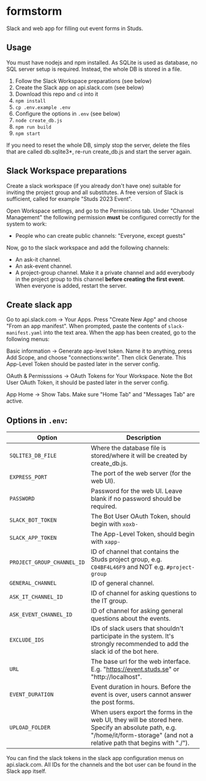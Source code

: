 # formstorm

Slack and web app for filling out event forms in Studs.

## Usage

You must have nodejs and npm installed. As SQLite is used as database, no SQL server setup is required. Instead, the whole DB is stored in a file.

1. Follow the Slack Workspace preparations (see below)
2. Create the Slack app on api.slack.com (see below)
3. Download this repo and `cd` into it
4. `npm install`
5. `cp .env.example .env`
6. Configure the options in `.env` (see below)
7. `node create_db.js`
8. `npm run build`
9. `npm start`

If you need to reset the whole DB, simply stop the server, delete the files that are called db.sqlite3*, re-run create_db.js and start the server again.

## Slack Workspace preparations

Create a slack workspace (if you already don't have one) suitable for inviting the project group and all substitutes. A free version of Slack is sufficient, called for example "Studs 2023 Event".

Open Workspace settings, and go to the Permissions tab. Under "Channel Management" the following permission **must** be configured correctly for the system to work:

* People who can create public channels: "Everyone, except guests"

Now, go to the slack workspace and add the following channels:

* An ask-it channel.
* An ask-event channel.
* A project-group channel. Make it a private channel and add everybody in the project group to this channel **before creating the first event**. When everyone is added, restart the server.

## Create slack app

Go to api.slack.com -> Your Apps. Press "Create New App" and choose "From an app manifest". When prompted, paste the contents of `slack-manifest.yaml` into the text area. When the app has been created, go to the following menus:

Basic information -> Generate app-level token. Name it to anything, press Add Scope, and choose "connections:write". Then click Generate. This App-Level Token should be pasted later in the server config.

OAuth & Permisssions -> OAuth Tokens for Your Workspace. Note the Bot User OAuth Token, it should be pasted later in the server config.

App Home -> Show Tabs. Make sure "Home Tab" and "Messages Tab" are active.

## Options in `.env`:

|Option|Description|
|-|-|
|`SQLITE3_DB_FILE`|Where the database file is stored/where it will be created by create_db.js.|
|`EXPRESS_PORT`|The port of the web server (for the web UI).|
|`PASSWORD`|Password for the web UI. Leave blank if no password should be required.|
|`SLACK_BOT_TOKEN`|The Bot User OAuth Token, should begin with `xoxb-`|
|`SLACK_APP_TOKEN`|The App-Level Token, should begin with `xapp-`|
|`PROJECT_GROUP_CHANNEL_ID`|ID of channel that contains the Studs project group, e.g. `C04BF4L46F9` and NOT e.g. `#project-group`|
|`GENERAL_CHANNEL`|ID of general channel.|
|`ASK_IT_CHANNEL_ID`|ID of channel for asking questions to the IT group.|
|`ASK_EVENT_CHANNEL_ID`|ID of channel for asking general questions about the events.|
|`EXCLUDE_IDS`|IDs of slack users that shouldn't participate in the system. It's strongly recommended to add the slack id of the bot here.|
|`URL`|The base url for the web interface. E.g. "https://event.studs.se" or "http://localhost".|
|`EVENT_DURATION`|Event duration in hours. Before the event is over, users cannot answer the post forms.|
|`UPLOAD_FOLDER`|When users export the forms in the web UI, they will be stored here. Specify an absolute path, e.g. "/home/it/form-storage" (and not a relative path that begins with "./").|

You can find the slack tokens in the slack app configuration menus on api.slack.com. All IDs for the channels and the bot user can be found in the Slack app itself.
